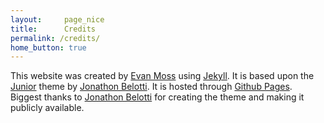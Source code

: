 ```yaml
---
layout:     page_nice
title:      Credits
permalink: /credits/
home_button: true
---
```

This website was created by [Evan Moss](https://github.com/Evan-Moss) using [Jekyll](https://jekyllrb.com/). It is based upon the [Junior](https://jekyll-themes.com/junior/) theme by [Jonathon Belotti](https://github.com/thundergolfer/). It is hosted through [Github Pages](pages.github.com). Biggest thanks to [Jonathon Belotti](https://github.com/thundergolfer/) for creating the theme and making it publicly available.
